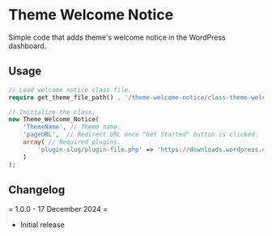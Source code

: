 # Theme Welcome Notice

Simple code that adds theme's welcome notice in the WordPress dashboard.

## Usage

```php
// Load welcome notice class file.
require get_theme_file_path() . '/theme-welcome-notice/class-theme-welcome-notice.php';

// Initialize the class.
new Theme_Welcome_Notice(
    'ThemeName', // Theme name.
    'pageURL',  // Redirect URL once "Get Started" button is clicked.
    array( // Required plugins.
        'plugin-slug/plugin-file.php' => 'https://downloads.wordpress.org/plugin/plugin-slug.zip',
    )
);
```

## Changelog

= 1.0.0 - 17 December 2024 =
* Initial release
